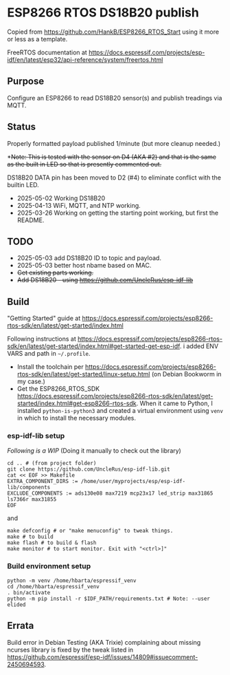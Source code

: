 # ESP8266 RTOS DS18B20 publish

Copied from <https://github.com/HankB/ESP8266_RTOS_Start> using it more or less as a template.

FreeRTOS documentation at <https://docs.espressif.com/projects/esp-idf/en/latest/esp32/api-reference/system/freertos.html>

## Purpose

Configure an ESP8266 to read DS18B20 sensor(s) and publish treadings via MQTT.

## Status

Properly formatted payload published 1/minute (but more cleanup needed.)

*~~Note: This is tested with the sensor on D4 (AKA #2) and that is the same as the built in LED so that is presently commented out.~~

DS18B20 DATA pin has been moved to D2 (#4) to eliminate conflict with the builtin LED.

* 2025-05-02 Working DS18B20
* 2025-04-13 WiFi, MQTT, and NTP working.
* 2025-03-26 Working on getting the starting point working, but first the README.

## TODO

* 2025-05-03 add DS18B20 ID to topic and payload.
* 2025-05-03 better host nbame based on MAC.
* ~~Get existing parts working.~~
* ~~Add DS18B20 - using <https://github.com/UncleRus/esp-idf-lib>~~

## Build

"Getting Started" guide at <https://docs.espressif.com/projects/esp8266-rtos-sdk/en/latest/get-started/index.html>

Following instructions at <https://docs.espressif.com/projects/esp8266-rtos-sdk/en/latest/get-started/index.html#get-started-get-esp-idf>. i added ENV VARS and path in `~/.profile`.

* Install the toolchain per <https://docs.espressif.com/projects/esp8266-rtos-sdk/en/latest/get-started/linux-setup.html> (on Debian Bookworm in my case.)
* Get the ESP8266_RTOS_SDK <https://docs.espressif.com/projects/esp8266-rtos-sdk/en/latest/get-started/index.html#get-esp8266-rtos-sdk>. When it came to Python, I installed `python-is-python3` and created a virtual environment using `venv` in which to install the necessary modules.

### esp-idf-lib setup

*Following is a WIP* (Doing it manually to check out the library)

```text
cd .. # (from project folder)
git clone https://github.com/UncleRus/esp-idf-lib.git
cat << EOF >> Makefile
EXTRA_COMPONENT_DIRS := /home/user/myprojects/esp/esp-idf-lib/components
EXCLUDE_COMPONENTS := ads130e08 max7219 mcp23x17 led_strip max31865 ls7366r max31855
EOF
```

and

```text
make defconfig # or "make menuconfig" to tweak things.
make # to build
make flash # to build & flash
make monitor # to start monitor. Exit with "<ctrl>]"
```

### Build environment setup

```text
python -m venv /home/hbarta/espressif_venv
cd /home/hbarta/espressif_venv
. bin/activate
python -m pip install -r $IDF_PATH/requirements.txt # Note: --user elided
```

## Errata

Build error in Debian Testing (AKA Trixie) complaining about missing ncurses library is fixed by the tweak listed in <https://github.com/espressif/esp-idf/issues/14809#issuecomment-2450694593>.
